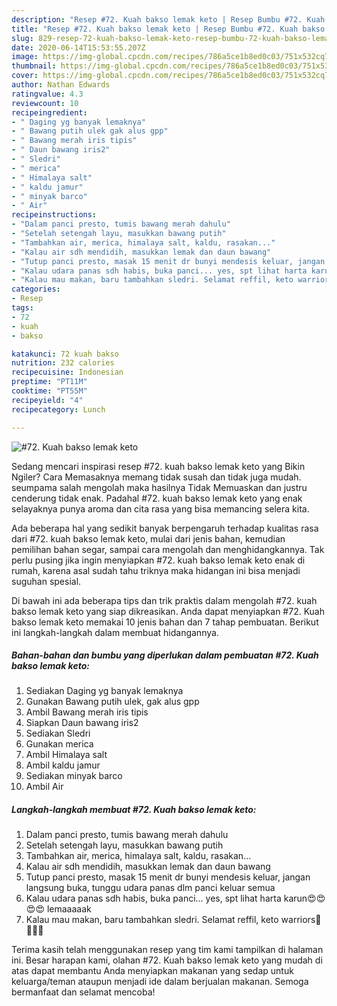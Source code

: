 ```yaml
---
description: "Resep #72. Kuah bakso lemak keto | Resep Bumbu #72. Kuah bakso lemak keto Yang Enak Dan Mudah"
title: "Resep #72. Kuah bakso lemak keto | Resep Bumbu #72. Kuah bakso lemak keto Yang Enak Dan Mudah"
slug: 829-resep-72-kuah-bakso-lemak-keto-resep-bumbu-72-kuah-bakso-lemak-keto-yang-enak-dan-mudah
date: 2020-06-14T15:53:55.207Z
image: https://img-global.cpcdn.com/recipes/786a5ce1b8ed0c03/751x532cq70/72-kuah-bakso-lemak-keto-foto-resep-utama.jpg
thumbnail: https://img-global.cpcdn.com/recipes/786a5ce1b8ed0c03/751x532cq70/72-kuah-bakso-lemak-keto-foto-resep-utama.jpg
cover: https://img-global.cpcdn.com/recipes/786a5ce1b8ed0c03/751x532cq70/72-kuah-bakso-lemak-keto-foto-resep-utama.jpg
author: Nathan Edwards
ratingvalue: 4.3
reviewcount: 10
recipeingredient:
- " Daging yg banyak lemaknya"
- " Bawang putih ulek gak alus gpp"
- " Bawang merah iris tipis"
- " Daun bawang iris2"
- " Sledri"
- " merica"
- " Himalaya salt"
- " kaldu jamur"
- " minyak barco"
- " Air"
recipeinstructions:
- "Dalam panci presto, tumis bawang merah dahulu"
- "Setelah setengah layu, masukkan bawang putih"
- "Tambahkan air, merica, himalaya salt, kaldu, rasakan..."
- "Kalau air sdh mendidih, masukkan lemak dan daun bawang"
- "Tutup panci presto, masak 15 menit dr bunyi mendesis keluar, jangan langsung buka, tunggu udara panas dlm panci keluar semua"
- "Kalau udara panas sdh habis, buka panci... yes, spt lihat harta karun😍😍😍😍 lemaaaaak"
- "Kalau mau makan, baru tambahkan sledri. Selamat reffil, keto warriors🥘🥘🥘🥘"
categories:
- Resep
tags:
- 72
- kuah
- bakso

katakunci: 72 kuah bakso 
nutrition: 232 calories
recipecuisine: Indonesian
preptime: "PT11M"
cooktime: "PT55M"
recipeyield: "4"
recipecategory: Lunch

---
```



![#72. Kuah bakso lemak keto](https://img-global.cpcdn.com/recipes/786a5ce1b8ed0c03/751x532cq70/72-kuah-bakso-lemak-keto-foto-resep-utama.jpg)

Sedang mencari inspirasi resep #72. kuah bakso lemak keto yang Bikin Ngiler? Cara Memasaknya memang tidak susah dan tidak juga mudah. seumpama salah mengolah maka hasilnya Tidak Memuaskan dan justru cenderung tidak enak. Padahal #72. kuah bakso lemak keto yang enak selayaknya punya aroma dan cita rasa yang bisa memancing selera kita.

Ada beberapa hal yang sedikit banyak berpengaruh terhadap kualitas rasa dari #72. kuah bakso lemak keto, mulai dari jenis bahan, kemudian pemilihan bahan segar, sampai cara mengolah dan menghidangkannya. Tak perlu pusing jika ingin menyiapkan #72. kuah bakso lemak keto enak di rumah, karena asal sudah tahu triknya maka hidangan ini bisa menjadi suguhan spesial.




Di bawah ini ada beberapa tips dan trik praktis dalam mengolah #72. kuah bakso lemak keto yang siap dikreasikan. Anda dapat menyiapkan #72. Kuah bakso lemak keto memakai 10 jenis bahan dan 7 tahap pembuatan. Berikut ini langkah-langkah dalam membuat hidangannya.

<!--inarticleads1-->

##### Bahan-bahan dan bumbu yang diperlukan dalam pembuatan #72. Kuah bakso lemak keto:

1. Sediakan  Daging yg banyak lemaknya
1. Gunakan  Bawang putih ulek, gak alus gpp
1. Ambil  Bawang merah iris tipis
1. Siapkan  Daun bawang iris2
1. Sediakan  Sledri
1. Gunakan  merica
1. Ambil  Himalaya salt
1. Ambil  kaldu jamur
1. Sediakan  minyak barco
1. Ambil  Air




<!--inarticleads2-->

##### Langkah-langkah membuat #72. Kuah bakso lemak keto:

1. Dalam panci presto, tumis bawang merah dahulu
1. Setelah setengah layu, masukkan bawang putih
1. Tambahkan air, merica, himalaya salt, kaldu, rasakan...
1. Kalau air sdh mendidih, masukkan lemak dan daun bawang
1. Tutup panci presto, masak 15 menit dr bunyi mendesis keluar, jangan langsung buka, tunggu udara panas dlm panci keluar semua
1. Kalau udara panas sdh habis, buka panci... yes, spt lihat harta karun😍😍😍😍 lemaaaaak
1. Kalau mau makan, baru tambahkan sledri. Selamat reffil, keto warriors🥘🥘🥘🥘




Terima kasih telah menggunakan resep yang tim kami tampilkan di halaman ini. Besar harapan kami, olahan #72. Kuah bakso lemak keto yang mudah di atas dapat membantu Anda menyiapkan makanan yang sedap untuk keluarga/teman ataupun menjadi ide dalam berjualan makanan. Semoga bermanfaat dan selamat mencoba!
